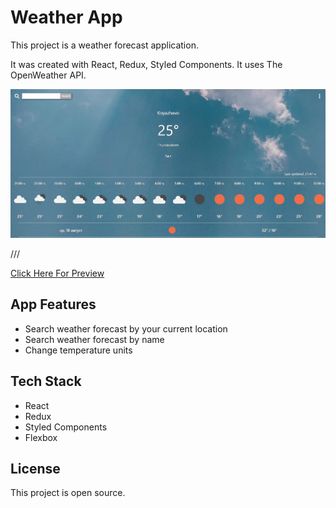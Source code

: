 # Weather App
 
This project is a weather forecast application.

It was created with React, Redux, Styled Components. It uses The OpenWeather API.

![example-site](https://raw.githubusercontent.com/PeshoBiceps/Weather-app/master/src/weather.jpg)

///

[Click Here For Preview](https://weather-app-bg-2021.web.app/)


## App Features
- Search weather forecast by your current location
- Search weather forecast by name
- Change temperature units

## Tech Stack

- React
- Redux
- Styled Components
- Flexbox


## License

This project is open source.
